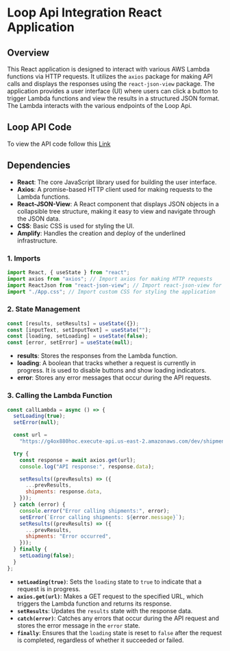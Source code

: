 # Loop Api Integration React Application

## Overview

This React application is designed to interact with various AWS Lambda functions via HTTP requests. It utilizes the `axios` package for making API calls and displays the responses using the `react-json-view` package. The application provides a user interface (UI) where users can click a button to trigger Lambda functions and view the results in a structured JSON format. The Lambda interacts with the various endpoints of the Loop Api.

## Loop API Code

To view the API code follow this [Link](Lambda.md)

## Dependencies

- **React**: The core JavaScript library used for building the user interface.
- **Axios**: A promise-based HTTP client used for making requests to the Lambda functions.
- **React-JSON-View**: A React component that displays JSON objects in a collapsible tree structure, making it easy to view and navigate through the JSON data.
- **CSS**: Basic CSS is used for styling the UI.
- **Amplify**: Handles the creation and deploy of the underlined infrastructure.

### 1. Imports

```javascript
import React, { useState } from "react";
import axios from "axios"; // Import axios for making HTTP requests
import ReactJson from "react-json-view"; // Import react-json-view for displaying JSON data
import "./App.css"; // Import custom CSS for styling the application
```

### 2. State Management

```javascript
const [results, setResults] = useState({});
const [inputText, setInputText] = useState("");
const [loading, setLoading] = useState(false);
const [error, setError] = useState(null);
```

- **results**: Stores the responses from the Lambda function.
- **loading**: A boolean that tracks whether a request is currently in progress. It is used to disable buttons and show loading indicators.
- **error**: Stores any error messages that occur during the API requests.

### 3. Calling the Lambda Function

```javascript
const callLambda = async () => {
  setLoading(true);
  setError(null);

  const url =
    "https://g4ox880hoc.execute-api.us-east-2.amazonaws.com/dev/shipments";

  try {
    const response = await axios.get(url);
    console.log("API response:", response.data);

    setResults((prevResults) => ({
      ...prevResults,
      shipments: response.data,
    }));
  } catch (error) {
    console.error("Error calling shipments:", error);
    setError(`Error calling shipments: ${error.message}`);
    setResults((prevResults) => ({
      ...prevResults,
      shipments: "Error occurred",
    }));
  } finally {
    setLoading(false);
  }
};
```

- **`setLoading(true)`**: Sets the `loading` state to `true` to indicate that a request is in progress.
- **`axios.get(url)`**: Makes a GET request to the specified URL, which triggers the Lambda function and returns its response.
- **`setResults`**: Updates the `results` state with the response data.
- **`catch(error)`**: Catches any errors that occur during the API request and stores the error message in the `error` state.
- **`finally`**: Ensures that the `loading` state is reset to `false` after the request is completed, regardless of whether it succeeded or failed.
